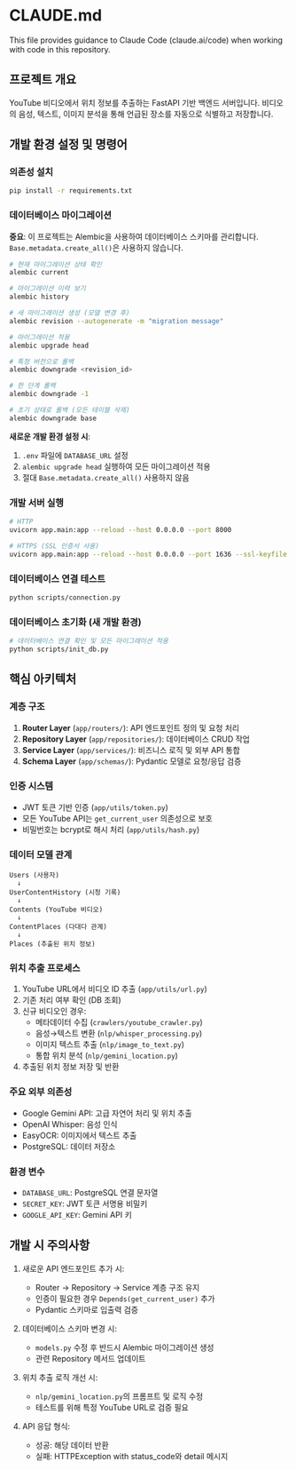 # CLAUDE.md

This file provides guidance to Claude Code (claude.ai/code) when working with code in this repository.

## 프로젝트 개요

YouTube 비디오에서 위치 정보를 추출하는 FastAPI 기반 백엔드 서버입니다. 비디오의 음성, 텍스트, 이미지 분석을 통해 언급된 장소를 자동으로 식별하고 저장합니다.

## 개발 환경 설정 및 명령어

### 의존성 설치
```bash
pip install -r requirements.txt
```

### 데이터베이스 마이그레이션

**중요**: 이 프로젝트는 Alembic을 사용하여 데이터베이스 스키마를 관리합니다. `Base.metadata.create_all()`은 사용하지 않습니다.

```bash
# 현재 마이그레이션 상태 확인
alembic current

# 마이그레이션 이력 보기
alembic history

# 새 마이그레이션 생성 (모델 변경 후)
alembic revision --autogenerate -m "migration message"

# 마이그레이션 적용
alembic upgrade head

# 특정 버전으로 롤백
alembic downgrade <revision_id>

# 한 단계 롤백
alembic downgrade -1

# 초기 상태로 롤백 (모든 테이블 삭제)
alembic downgrade base
```

**새로운 개발 환경 설정 시**:
1. `.env` 파일에 `DATABASE_URL` 설정
2. `alembic upgrade head` 실행하여 모든 마이그레이션 적용
3. 절대 `Base.metadata.create_all()` 사용하지 않음

### 개발 서버 실행
```bash
# HTTP
uvicorn app.main:app --reload --host 0.0.0.0 --port 8000

# HTTPS (SSL 인증서 사용)
uvicorn app.main:app --reload --host 0.0.0.0 --port 1636 --ssl-keyfile certs/192.168.18.124+3-key.pem --ssl-certfile certs/192.168.18.124+3.pem
```

### 데이터베이스 연결 테스트
```bash
python scripts/connection.py
```

### 데이터베이스 초기화 (새 개발 환경)
```bash
# 데이터베이스 연결 확인 및 모든 마이그레이션 적용
python scripts/init_db.py
```

## 핵심 아키텍처

### 계층 구조
1. **Router Layer** (`app/routers/`): API 엔드포인트 정의 및 요청 처리
2. **Repository Layer** (`app/repositories/`): 데이터베이스 CRUD 작업
3. **Service Layer** (`app/services/`): 비즈니스 로직 및 외부 API 통합
4. **Schema Layer** (`app/schemas/`): Pydantic 모델로 요청/응답 검증

### 인증 시스템
- JWT 토큰 기반 인증 (`app/utils/token.py`)
- 모든 YouTube API는 `get_current_user` 의존성으로 보호
- 비밀번호는 bcrypt로 해시 처리 (`app/utils/hash.py`)

### 데이터 모델 관계
```
Users (사용자)
  ↓
UserContentHistory (시청 기록)
  ↓
Contents (YouTube 비디오)
  ↓
ContentPlaces (다대다 관계)
  ↓
Places (추출된 위치 정보)
```

### 위치 추출 프로세스
1. YouTube URL에서 비디오 ID 추출 (`app/utils/url.py`)
2. 기존 처리 여부 확인 (DB 조회)
3. 신규 비디오인 경우:
   - 메타데이터 수집 (`crawlers/youtube_crawler.py`)
   - 음성→텍스트 변환 (`nlp/whisper_processing.py`)
   - 이미지 텍스트 추출 (`nlp/image_to_text.py`)
   - 통합 위치 분석 (`nlp/gemini_location.py`)
4. 추출된 위치 정보 저장 및 반환

### 주요 외부 의존성
- Google Gemini API: 고급 자연어 처리 및 위치 추출
- OpenAI Whisper: 음성 인식
- EasyOCR: 이미지에서 텍스트 추출
- PostgreSQL: 데이터 저장소

### 환경 변수
- `DATABASE_URL`: PostgreSQL 연결 문자열
- `SECRET_KEY`: JWT 토큰 서명용 비밀키
- `GOOGLE_API_KEY`: Gemini API 키

## 개발 시 주의사항

1. 새로운 API 엔드포인트 추가 시:
   - Router → Repository → Service 계층 구조 유지
   - 인증이 필요한 경우 `Depends(get_current_user)` 추가
   - Pydantic 스키마로 입출력 검증

2. 데이터베이스 스키마 변경 시:
   - `models.py` 수정 후 반드시 Alembic 마이그레이션 생성
   - 관련 Repository 메서드 업데이트

3. 위치 추출 로직 개선 시:
   - `nlp/gemini_location.py`의 프롬프트 및 로직 수정
   - 테스트를 위해 특정 YouTube URL로 검증 필요

4. API 응답 형식:
   - 성공: 해당 데이터 반환
   - 실패: HTTPException with status_code와 detail 메시지
